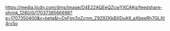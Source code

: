 https://media.licdn.com/dms/image/D4E22AQEeQZcwYXCAKg/feedshare-shrink_1280/0/1703738566698?e=1707350400&v=beta&t=DxFpy3oZcnm_Z929ZKkBXDuA9_aXbeeRh7GLXt4rx5o
